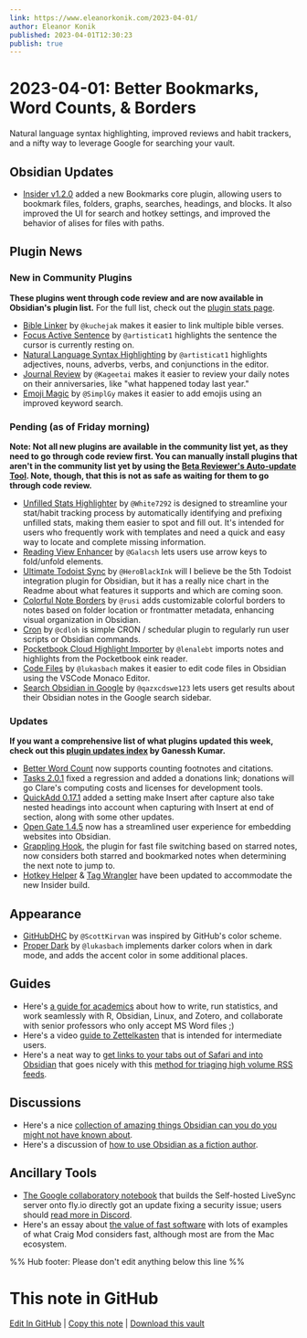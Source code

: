 ```yaml
---
link: https://www.eleanorkonik.com/2023-04-01/
author: Eleanor Konik
published: 2023-04-01T12:30:23
publish: true
---
```


# 2023-04-01: Better Bookmarks, Word Counts, & Borders
Natural language syntax highlighting, improved reviews and habit trackers, and a nifty way to leverage Google for searching your vault.

## Obsidian Updates

* [Insider v1.2.0](https://forum.obsidian.md/t/obsidian-release-v1-2-0-insider-build/57173?ref=eleanorkonik.com) added a new Bookmarks core plugin, allowing users to bookmark files, folders, graphs, searches, headings, and blocks. It also improved the UI for search and hotkey settings, and improved the behavior of alises for files with paths.

## Plugin News

### New in Community Plugins

__These plugins went through code review and are now available in Obsidian's plugin list.__ For the full list, check out the [plugin stats page](https://obsidian-plugin-stats.vercel.app/new?ref=eleanorkonik.com).

* [Bible Linker](https://github.com/kuchejak/obsidian-bible-linker-plugin?ref=eleanorkonik.com) by `@kuchejak` makes it easier to link multiple bible verses.
* [Focus Active Sentence](https://github.com/artisticat1/focus-active-sentence?ref=eleanorkonik.com) by `@artisticat1` highlights the sentence the cursor is currently resting on.
* [Natural Language Syntax Highlighting](https://github.com/artisticat1/nl-syntax-highlighting?ref=eleanorkonik.com) by `@artisticat1` highlights adjectives, nouns, adverbs, verbs, and conjunctions in the editor.
* [Journal Review](https://github.com/Kageetai/obsidian-plugin-journal-review?ref=eleanorkonik.com) by `@Kageetai` makes it easier to review your daily notes on their anniversaries, like "what happened today last year."
* [Emoji Magic](https://github.com/simplgy/obsidian-emoji-magic/releases?ref=eleanorkonik.com) by `@SimplGy` makes it easier to add emojis using an improved keyword search.

### Pending (as of Friday morning)

__Note: Not all new plugins are available in the community list yet, as they need to go through code review first. You can manually install plugins that aren't in the community list yet by using the [Beta Reviewer's Auto-update Tool](https://github.com/TfTHacker/obsidian42-brat?ref=eleanorkonik.com). Note, though, that this is not as safe as waiting for them to go through code review.__

* [Unfilled Stats Highlighter](https://github.com/White7292/obsidian-hd-unfilled-stats-highlighter?ref=eleanorkonik.com) by `@White7292` is designed to streamline your stat/habit tracking process by automatically identifying and prefixing unfilled stats, making them easier to spot and fill out. It's intended for users who frequently work with templates and need a quick and easy way to locate and complete missing information.
* [Reading View Enhancer](https://github.com/Galacsh/obsidian-reading-view-enhancer?ref=eleanorkonik.com) by `@Galacsh` lets users use arrow keys to fold/unfold elements.
* [Ultimate Todoist Sync](https://github.com/HeroBlackInk/ultimate-todoist-sync-for-obsidian?ref=eleanorkonik.com) by `@HeroBlackInk` will I believe be the 5th Todoist integration plugin for Obsidian, but it has a really nice chart in the Readme about what features it supports and which are coming soon.
* [Colorful Note Borders](https://github.com/rusi/obsidian-colorful-note-borders?ref=eleanorkonik.com) by `@rusi` adds customizable colorful borders to notes based on folder location or frontmatter metadata, enhancing visual organization in Obsidian.
* [Cron](https://github.com/cdloh/obsidian-cron?ref=eleanorkonik.com) by `@cdloh` is simple CRON / schedular plugin to regularly run user scripts or Obsidian commands.
* [Pocketbook Cloud Highlight Importer](https://github.com/lenalebt/obsidian-pocketbook-cloud-highlight-importer?ref=eleanorkonik.com) by `@lenalebt` imports notes and highlights from the Pocketbook eink reader.
* [Code Files](https://github.com/lukasbach/obsidian-code-files?ref=eleanorkonik.com) by `@lukasbach` makes it easier to edit code files in Obsidian using the VSCode Monaco Editor.
* [Search Obsidian in Google](https://github.com/qazxcdswe123/search-obsidian-in-google?ref=eleanorkonik.com) by `@qazxcdswe123` lets users get results about their Obsidian notes in the Google search sidebar.

### Updates

__If you want a comprehensive list of what plugins updated this week, check out this [plugin updates index](https://obsidian-plugin-stats.vercel.app/updates?ref=eleanorkonik.com) by Ganessh Kumar.__

* [Better Word Count](https://obsidian.md/plugins?id=better-word-count&ref=eleanorkonik.com) now supports counting footnotes and citations.
* [Tasks 2.0.1](https://github.com/obsidian-tasks-group/obsidian-tasks/releases/tag/2.0.1?ref=eleanorkonik.com) fixed a regression and added a donations link; donations will go Clare's computing costs and licenses for development tools.
* [QuickAdd 0.17.1](https://github.com/chhoumann/quickadd/releases?ref=eleanorkonik.com) added a setting make Insert after capture also take nested headings into account when capturing with Insert at end of section, along with some other updates.
* [Open Gate 1.4.5](https://github.com/nguyenvanduocit/obsidian-open-gate?ref=eleanorkonik.com) now has a streamlined user experience for embedding websites into Obsidian.
* [Grappling Hook](https://obsidian.md/plugins?id=grappling-hook&ref=eleanorkonik.com), the plugin for fast file switching based on starred notes, now considers both starred and bookmarked notes when determining the next note to jump to.
* [Hotkey Helper](https://github.com/pjeby/hotkey-helper/releases/tag/0.3.16?ref=eleanorkonik.com) & [Tag Wrangler](https://github.com/pjeby/tag-wrangler/releases/tag/0.5.8?ref=eleanorkonik.com) have been updated to accommodate the new Insider build.

## Appearance

* [GitHubDHC](https://github.com/ScottKirvan/GitHubDHC?ref=eleanorkonik.com) by `@ScottKirvan` was inspired by GitHub's color scheme.
* [Proper Dark](https://github.com/lukasbach/obsidian-proper-dark?ref=eleanorkonik.com) by `@lukasbach` implements darker colors when in dark mode, and adds the accent color in some additional places.

## Guides

* Here's [a guide for academics](https://www.reddit.com/r/ObsidianMD/comments/124cd8y/my_setup_as_a_researcher_how_to_write_run/?ref=eleanorkonik.com) about how to write, run statistics, and work seamlessly with R, Obsidian, Linux, and Zotero, and collaborate with senior professors who only accept MS Word files ;)
* Here's a video [guide to Zettelkasten](https://www.youtube.com/watch?v=fQRKME36Zm0&ref=eleanorkonik.com) that is intended for intermediate users.
* Here's a neat way to [get links to your tabs out of Safari and into Obsidian](https://mastodon.social/@vanderwal/110096832123353666?ref=eleanorkonik.com) that goes nicely with this [method for triaging high volume RSS feeds](https://www.kmworld.com/Articles/News/News-Analysis/Personal-KM-How-to-tame-the-daily-feeds-76352.aspx?ref=eleanorkonik.com).

## Discussions

* Here's a nice [collection of amazing things Obsidian can you do you might not have known about](https://www.reddit.com/r/ObsidianMD/comments/12608s7/what_was_the_last_thing_you_found_out_obsidian/?ref=eleanorkonik.com).
* Here's a discussion of [how to use Obsidian as a fiction author](https://www.reddit.com/r/ObsidianMD/comments/1263in6/any_fiction_authors_in_here_using_obsidian_for/?ref=eleanorkonik.com).

## Ancillary Tools

* [The Google collaboratory notebook](https://gist.github.com/vrtmrz/6715f01bf038c9f66e9d2768c3fdee36?ref=eleanorkonik.com) that builds the Self-hosted LiveSync server onto fly.io directly got an update fixing a security issue; users should [read more in Discord](https://discord.com/channels/686053708261228577/855181471643861002/1090675061322686484?ref=eleanorkonik.com).
* Here's an essay about [the value of fast software](https://craigmod.com/essays/fast_software/?ref=eleanorkonik.com) with lots of examples of what Craig Mod considers fast, although most are from the Mac ecosystem.

%% Hub footer: Please don't edit anything below this line %%

# This note in GitHub

<span class="git-footer">[Edit In GitHub](https://github.dev/obsidian-community/obsidian-hub/blob/main/01%20-%20Community/Obsidian%20Roundup/2023-04-01%20Better%20Bookmarks%2C%20Word%20Counts%2C%20%26%20Borders.md "git-hub-edit-note") | [Copy this note](https://raw.githubusercontent.com/obsidian-community/obsidian-hub/main/01%20-%20Community/Obsidian%20Roundup/2023-04-01%20Better%20Bookmarks%2C%20Word%20Counts%2C%20%26%20Borders.md "git-hub-copy-note") | [Download this vault](https://github.com/obsidian-community/obsidian-hub/archive/refs/heads/main.zip "git-hub-download-vault") </span>
